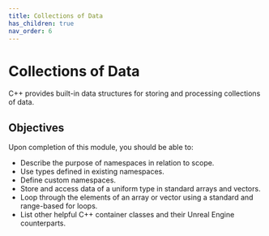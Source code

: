 ```yaml
---
title: Collections of Data
has_children: true
nav_order: 6
---
```


# Collections of Data

C++ provides built-in data structures for storing and processing collections of data.

## Objectives

Upon completion of this module, you should be able to:

- Describe the purpose of namespaces in relation to scope.
- Use types defined in existing namespaces.
- Define custom namespaces.
- Store and access data of a uniform type in standard arrays and vectors.
- Loop through the elements of an array or vector using a standard and range-based for loops.
- List other helpful C++ container classes and their Unreal Engine counterparts.
